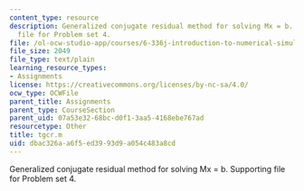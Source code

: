 ```yaml
---
content_type: resource
description: Generalized conjugate residual method for solving Mx = b. Supporting
  file for Problem set 4.
file: /ol-ocw-studio-app/courses/6-336j-introduction-to-numerical-simulation-sma-5211-fall-2003/dbac326aa6f5ed3993d9a054c483a8cd_tgcr.m
file_size: 2049
file_type: text/plain
learning_resource_types:
- Assignments
license: https://creativecommons.org/licenses/by-nc-sa/4.0/
ocw_type: OCWFile
parent_title: Assignments
parent_type: CourseSection
parent_uid: 07a53e32-68bc-d0f1-3aa5-4168ebe767ad
resourcetype: Other
title: tgcr.m
uid: dbac326a-a6f5-ed39-93d9-a054c483a8cd
---
```

Generalized conjugate residual method for solving Mx = b. Supporting file for Problem set 4.